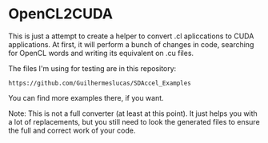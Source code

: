 # OpenCL2CUDA
This is just a attempt to create a helper to convert .cl
apliccations to CUDA applications. At first, it will perform
a bunch of changes in code, searching for OpenCL words and 
writing its equivalent on .cu files.

The files I'm using for testing are in this repository:

```
https://github.com/Guilhermeslucas/SDAccel_Examples
```
You can find more examples there, if you want.

Note: This is not a full converter (at least at this point).
It just helps you with a lot of replacements, but you still need
to look the generated files to ensure the full and correct work of
your code.
